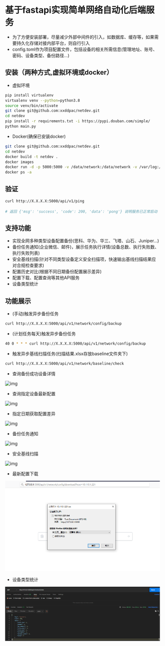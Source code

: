 # 基于fastapi实现简单网络自动化后端服务

- 为了方便安装部署，尽量减少外部中间件的引入，如数据库、缓存等，如果需要持久化存储对接内部平台，则自行引入
- config.toml作为项目配置文件，包括设备的相关所需信息(管理地址、账号、密码、设备类型、备份路径...)

## 安装（两种方式,虚拟环境或docker）

- 虚拟环境
```bash
pip install virtualenv 
virtualenv venv --python=python3.8
source venv/bin/activate
git clone git@github.com:xxddpac/netdev.git
cd netdev
pip install -r requirements.txt -i https://pypi.douban.com/simple/
python main.py
```

- Docker(确保已安装docker)
```bash
git clone git@github.com:xxddpac/netdev.git
cd netdev
docker build -t netdev .
docker images
docker run -d -p 5000:5000 -v /data/network:/data/network -v /var/log:/var/log --name 'networkAutomationServiceWithFastapi' netdev
docker ps -a
```

## 验证
```bash
curl http://X.X.X.X:5000/api/v1/ping

# 返回 {'msg': 'success', 'code': 200, 'data': 'pong'} 说明服务已正常启动
```

## 支持功能

- 实现全网多种类型设备配置备份(思科、华为、华三、飞塔、山石、Juniper...)
- 备份任务通知(企业微信、邮件)，展示任务执行详情(设备总数、执行失败数、执行失败列表)
- 安全基线扫描(针对不同类型设备定义安全扫描项，快速输出基线扫描结果应对合规检查要求)
- 配置历史对比(根据不同日期备份配置展示差异)
- 配置下载、配置查询等其他API服务
- 设备类型统计

## 功能展示

- (手动)触发异步备份任务
```bash
curl http://X.X.X.X:5000/api/v1/network/config/backup

```

- (计划任务每天)触发异步备份任务
```bash
40 0 * * * curl http://X.X.X.X:5000/api/v1/network/config/backup

```

- 触发异步基线扫描任务(扫描结果.xlsx存放baseline文件夹下)
```bash
curl http://X.X.X.X:5000/api/v1/network/baseline/check
```

- 查询备份成功设备详情

![img](docs/list.png)

- 查询指定设备最新配置

![img](docs/query.png)

- 指定日期获取配置差异

![img](docs/diff.png)

- 备份任务通知

![img](docs/webchat.png)

- 安全基线扫描

![img](docs/baseline.png)

- 最新配置下载

![img](docs/download.png)

- 设备类型统计

![img](docs/stats.png)